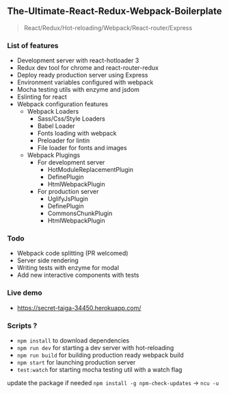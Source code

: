 ## The-Ultimate-React-Redux-Webpack-Boilerplate
>React/Redux/Hot-reloading/Webpack/React-router/Express

### List of features

  * Development server with react-hotloader 3
  * Redux dev tool for chrome and react-router-redux
  * Deploy ready production server using Express
  * Environment variables configured with webpack
  * Mocha testing utils with enzyme and jsdom
  * Eslinting for react
  * Webpack configuration features
    * Webpack Loaders
      * Sass/Css/Style Loaders
      * Babel Loader
      * Fonts loading with webpack
      * Preloader for lintin
      * File loader for fonts and images
    * Webpack Plugings
      * For development server
        * HotModuleReplacementPlugin
        * DefinePlugin
        * HtmlWebpackPlugin
      * For production server
        * UglifyJsPlugin
        * DefinePlugin
        * CommonsChunkPlugin
        * HtmlWebpackPlugin
        

### Todo
  * Webpack code splitting (PR welcomed)
  * Server side rendering 
  * Writing tests with enzyme for modal 
  * Add new interactive components with tests 
  
### Live demo
* https://secret-taiga-34450.herokuapp.com/

### Scripts ?
* `npm install` to download dependencies
* `npm run dev` for starting a dev server with hot-reloading
* `npm run build` for building production ready webpack build
* `npm start` for launching production server
* `test:watch` for starting mocha testing util with a watch flag

update the package if needed `npm install -g npm-check-updates` -> `ncu -u`
